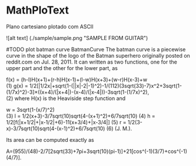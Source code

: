 MathPloText
=======

Plano cartesiano plotado com ASCII


![alt text] (./sample/sample.png "SAMPLE FROM GUITAR")

#TODO
plot batman curve
BatmanCurve
The batman curve is a piecewise curve in the shape of the logo of the Batman superhero originally posted on reddit.com on Jul. 28, 2011. It can written as two functions, one for the upper part and the other for the lower part, as

f(x)	=	(h-l)H(x+1)+(r-h)H(x-1)+(l-w)H(x+3)+(w-r)H(x-3)+w	
(1)
g(x)	=	1/2[|1/2x|+sqrt(1-(||x|-2|-1)^2)-1/(112)(3sqrt(33)-7)x^2+3sqrt(1-(1/7x)^2)-3]×((x+4)/(|x+4|)-(x-4)/(|x-4|))-3sqrt(1-(1/7x)^2),	
(2)
where H(x) is the Heaviside step function and

w	=	3sqrt(1-(x/7)^2)	
(3)
l	=	1/2(x+3)-3/7sqrt(10)sqrt(4-(x+1)^2)+6/7sqrt(10)	
(4)
h	=	1/2[f(|x+1/2|+|x-1/2|+6)-11(x+3/4)+|x-3/4|]	
(5)
r	=	1/2(3-x)-3/7sqrt(10)sqrt(4-(x-1)^2)+6/7sqrt(10)	
(6)
(J. M.).

Its area can be computed exactly as

 A=(955)/(48)-2/7[2sqrt(33)+7pi+3sqrt(10)(pi-1)]+21[cos^(-1)(3/7)+cos^(-1)(4/7)].   
